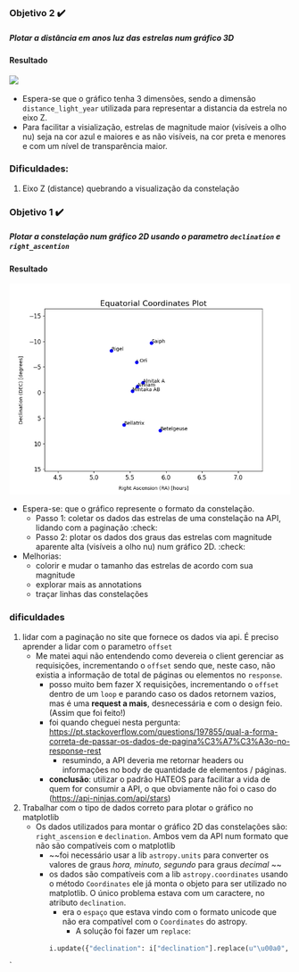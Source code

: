 ### Objetivo 2 :heavy_check_mark:

##### Plotar a distância em anos luz das estrelas num gráfico 3D
#### Resultado
![](./assets/img/orion-3D.gif)

- Espera-se que o gráfico tenha 3 dimensões, sendo a dimensão `distance_light_year` utilizada para representar a distancia da estrela no eixo Z.
- Para facilitar a visialização, estrelas de magnitude maior (visíveis a olho nu) seja na cor azul e maiores e as não visíveis, na cor preta e menores e com um nível de transparência maior.

### Dificuldades:
1. Eixo Z (distance) quebrando a visualização da constelação

###  Objetivo 1 :heavy_check_mark:

##### Plotar a constelação num gráfico 2D usando o parametro `declination` e `right_ascention`

#### Resultado
![](./assets/img/orion-2D.png)

- Espera-se: que o gráfico represente o formato da constelação.
  - Passo 1: coletar os dados das estrelas de uma constelação na API, lidando com a paginação :check:
  - Passo 2: plotar os dados dos graus das estrelas com magnitude aparente alta (visíveis a olho nu) num gráfico 2D. :check:
- Melhorias:
  - colorir e mudar o tamanho das estrelas de acordo com sua magnitude
  - explorar mais as annotations
  - traçar linhas das constelações

### dificuldades
1. lidar com a paginação no site que fornece os dados via api. É preciso aprender a lidar com o parametro `offset`
   - Me matei aqui não entendendo como devereia o client gerenciar as requisições, incrementando o `offset` sendo que, neste caso, não existia a informação de total de páginas ou elementos no `response`.
     - posso muito bem fazer X requisições, incrementando o `offset` dentro de um `loop` e parando caso os dados retornem vazios, mas é uma **request a mais**, desnecessária e com o design feio. (Assim que foi feito!)
     - foi quando cheguei nesta pergunta: https://pt.stackoverflow.com/questions/197855/qual-a-forma-correta-de-passar-os-dados-de-pagina%C3%A7%C3%A3o-no-response-rest
       - resumindo, a API deveria me retornar headers ou informações no body de quantidade de elementos / páginas.
     - **conclusão**: utilizar o padrão HATEOS para facilitar a vida de quem for consumir a API, o que obviamente não foi o caso do (https://api-ninjas.com/api/stars)
2. Trabalhar com o tipo de dados correto para plotar o gráfico no matplotlib
   - Os dados utilizados para montar o gráfico 2D das constelações são: `right_ascension` e `declination`. Ambos vem da API num formato que não são compatíveis com o matplotlib
     - ~~foi necessário usar a lib `astropy.units` para converter os valores de graus *hora, minuto, segundo* para graus *decimal* ~~
     - os dados são compatíveis com a lib `astropy.coordinates` usando o método `Coordinates` ele já monta o objeto para ser utilizado no matplotlib. O único problema estava com um caractere, no atributo `declination`.
       - era o `espaço` que estava vindo com o formato unicode que não era compatível com o `Coordinates` do astropy.
         - A solução foi fazer um `replace`: 
        ```python
        i.update({"declination": i["declination"].replace(u"\u00a0", " ")})
        ```
`


